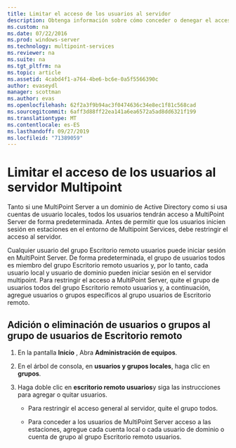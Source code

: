 ```yaml
---
title: Limitar el acceso de los usuarios al servidor
description: Obtenga información sobre cómo conceder o denegar el acceso a multipoint Services para usuarios y grupos
ms.custom: na
ms.date: 07/22/2016
ms.prod: windows-server
ms.technology: multipoint-services
ms.reviewer: na
ms.suite: na
ms.tgt_pltfrm: na
ms.topic: article
ms.assetid: 4cabd4f1-a764-4be6-bc6e-0a5f5566390c
author: evaseydl
manager: scottman
ms.author: evas
ms.openlocfilehash: 62f2a3f9b94ac3f0474636c34e8ec1f81c568cad
ms.sourcegitcommit: 6aff3d88ff22ea141a6ea6572a5ad8dd6321f199
ms.translationtype: MT
ms.contentlocale: es-ES
ms.lasthandoff: 09/27/2019
ms.locfileid: "71389059"
---
```

# <a name="limit-users-access-to-the-multipoint-server"></a>Limitar el acceso de los usuarios al servidor Multipoint
Tanto si une MultiPoint Server a un dominio de Active Directory como si usa cuentas de usuario locales, todos los usuarios tendrán acceso a MultiPoint Server de forma predeterminada. Antes de permitir que los usuarios inicien sesión en estaciones en el entorno de Multipoint Services, debe restringir el acceso al servidor.  
  
Cualquier usuario del grupo Escritorio remoto usuarios puede iniciar sesión en MultiPoint Server. De forma predeterminada, el grupo de usuarios todos es miembro del grupo Escritorio remoto usuarios y, por lo tanto, cada usuario local y usuario de dominio pueden iniciar sesión en el servidor multipoint. Para restringir el acceso a MultiPoint Server, quite el grupo de usuarios todos del grupo Escritorio remoto usuarios y, a continuación, agregue usuarios o grupos específicos al grupo usuarios de Escritorio remoto.  
  
## <a name="add-or-remove-users-or-groups-to-the-remote-desktop-users-group"></a>Adición o eliminación de usuarios o grupos al grupo de usuarios de Escritorio remoto  
  
1.  En la pantalla **Inicio** , Abra **Administración de equipos**.  
  
2.  En el árbol de consola, en **usuarios y grupos locales**, haga clic en **grupos**.  
  
3.  Haga doble clic en **escritorio remoto usuarios**y siga las instrucciones para agregar o quitar usuarios.  
  
    -   Para restringir el acceso general al servidor, quite el grupo todos.  
  
    -   Para conceder a los usuarios de MultiPoint Server acceso a las estaciones, agregue cada cuenta local o cada usuario de dominio o cuenta de grupo al grupo Escritorio remoto usuarios.  